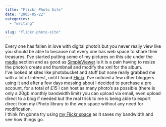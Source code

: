 ```yaml
---
title: "Flickr Photo Site"
date: "2005-05-22"
categories: 
  - "writing"

slug: "flickr-photo-site"
---
```


Every one has fallen in love with digital photo’s but you never really view like you should be able to because not every one has web space to share their treasures. I’ve started putting some of my pictures on this site under the [media](https://www.shibbyonline.co.uk/media/) section and as good as [SimpleViewer](https://www.airtightinteractive.com/simpleviewer/) is it is a pain having to resize the photo’s create and thumbnail and modify the xml for the album.  
I’ve looked at sites like photobucket and stuff but none really grabbed me with a lot of interest, until I found [Flickr](https://www.flickr.com). I’ve noticed a few other bloggers using it and after a few days messing about I decided to purchase a pro account, for a total of £15 I can host as many photo’s as possible (there is only a 20gb monthly bandwidth limit) you can upload via email, even upload direct to a blog if needed but the real trick to me is being able to export direct from my iPhoto library to the web space without any need for modification.  
I think I’m gonna try using [my Flickr space](https://www.flickr.com/photos/funkylarma/) as it saves my bandwidth and see how things go.
